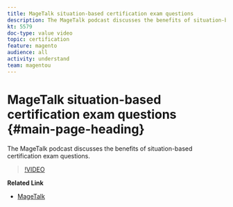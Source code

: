 ```yaml
---
title: MageTalk situation-based certification exam questions
description: The MageTalk podcast discusses the benefits of situation-based certification exam questions.
kt: 5579
doc-type: value video
topic: certification
feature: magento
audience: all
activity: understand
team: magentou
---
```


# MageTalk situation-based certification exam questions {#main-page-heading}

The MageTalk podcast discusses the benefits of situation-based certification exam questions.

>[!VIDEO](https://video.tv.adobe.com/v/35767?quality=12&learn=on)

**Related Link**

* [MageTalk](https://magetalk.com/)
